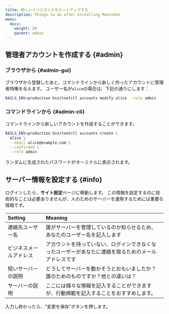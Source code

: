 ```yaml
---
title: 新しいインスタンスをセットアップする
description: Things to do after installing Mastodon
menu:
  docs:
    weight: 50
    parent: admin
---
```


## 管理者アカウントを作成する {#admin}

### ブラウザから {#admin-gui}

ブラウザから登録したあと、コマンドラインから新しく作ったアカウントに管理者特権を与えます。
ユーザー名が`alice`の場合は、下記の通りにします：


```bash
RAILS_ENV=production bin/tootctl accounts modify alice --role admin
```

### コマンドラインから {#admin-cli}

コマンドラインから新しいアカウントを作成することができます。

```bash
RAILS_ENV=production bin/tootctl accounts create \
  alice \
  --email alice@example.com \
  --confirmed \
  --role admin
```

ランダムに生成されたパスワードがターミナルに表示されます。

## サーバー情報を設定する {#info}

ログインしたら、**サイト設定**ページに移動します。 この情報を設定するのに技術的なことは必要ありませんが、人のためのサーバーを運用するためには重要な情報です。


| Setting | Meaning |
| :--- | :--- |
| 連絡先ユーザー名 | 誰がサーバーを管理しているのか知らせるため、あなたのユーザー名を記入します |
| ビジネスメールアドレス | アカウントを持っていない、ログインできなくなったユーザーがあなたに連絡を取るためのメールアドレスです |
| 短いサーバーの説明 | どうしてサーバーを動かそうとおもいましたか？誰のためのものですか？他との違いは？ |
| サーバーの説明 | ここには様々な情報を記入することができますが、行動規範を記入することをおすすめします。 |

入力し終わったら、"変更を保存"ボタンを押します。

